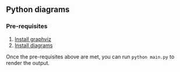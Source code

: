 ## Python diagrams

### Pre-requisites 
1. [Install graphviz](https://graphviz.gitlab.io/download/)
2. [Install diagrams](https://diagrams.mingrammer.com/docs/getting-started/installation)

Once the pre-requisites above are met, you can run `python main.py` to render the output.